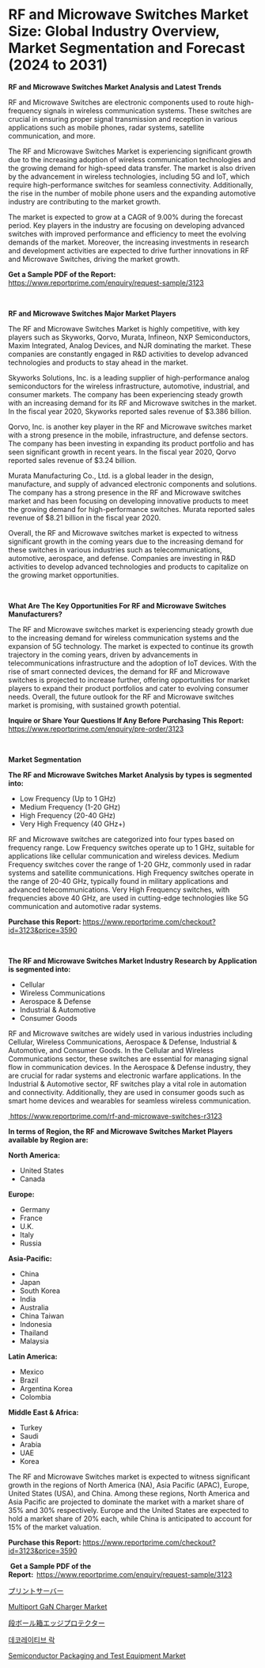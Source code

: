 <p><h1>RF and Microwave Switches Market Size: Global Industry Overview, Market Segmentation and Forecast (2024 to 2031)</h1></p><p><strong>RF and Microwave Switches Market Analysis and Latest Trends</strong></p>
<p><p>RF and Microwave Switches are electronic components used to route high-frequency signals in wireless communication systems. These switches are crucial in ensuring proper signal transmission and reception in various applications such as mobile phones, radar systems, satellite communication, and more.</p><p>The RF and Microwave Switches Market is experiencing significant growth due to the increasing adoption of wireless communication technologies and the growing demand for high-speed data transfer. The market is also driven by the advancement in wireless technologies, including 5G and IoT, which require high-performance switches for seamless connectivity. Additionally, the rise in the number of mobile phone users and the expanding automotive industry are contributing to the market growth.</p><p>The market is expected to grow at a CAGR of 9.00% during the forecast period. Key players in the industry are focusing on developing advanced switches with improved performance and efficiency to meet the evolving demands of the market. Moreover, the increasing investments in research and development activities are expected to drive further innovations in RF and Microwave Switches, driving the market growth.</p></p>
<p><strong>Get a Sample PDF of the Report:&nbsp;</strong> <a href="https://www.reportprime.com/enquiry/request-sample/3123">https://www.reportprime.com/enquiry/request-sample/3123</a></p>
<p>&nbsp;</p>
<p><strong>RF and Microwave Switches Major Market Players</strong></p>
<p><p>The RF and Microwave Switches Market is highly competitive, with key players such as Skyworks, Qorvo, Murata, Infineon, NXP Semiconductors, Maxim Integrated, Analog Devices, and NJR dominating the market. These companies are constantly engaged in R&D activities to develop advanced technologies and products to stay ahead in the market.</p><p>Skyworks Solutions, Inc. is a leading supplier of high-performance analog semiconductors for the wireless infrastructure, automotive, industrial, and consumer markets. The company has been experiencing steady growth with an increasing demand for its RF and Microwave switches in the market. In the fiscal year 2020, Skyworks reported sales revenue of $3.386 billion.</p><p>Qorvo, Inc. is another key player in the RF and Microwave switches market with a strong presence in the mobile, infrastructure, and defense sectors. The company has been investing in expanding its product portfolio and has seen significant growth in recent years. In the fiscal year 2020, Qorvo reported sales revenue of $3.24 billion.</p><p>Murata Manufacturing Co., Ltd. is a global leader in the design, manufacture, and supply of advanced electronic components and solutions. The company has a strong presence in the RF and Microwave switches market and has been focusing on developing innovative products to meet the growing demand for high-performance switches. Murata reported sales revenue of $8.21 billion in the fiscal year 2020.</p><p>Overall, the RF and Microwave switches market is expected to witness significant growth in the coming years due to the increasing demand for these switches in various industries such as telecommunications, automotive, aerospace, and defense. Companies are investing in R&D activities to develop advanced technologies and products to capitalize on the growing market opportunities.</p></p>
<p>&nbsp;</p>
<p><strong>What Are The Key Opportunities For RF and Microwave Switches Manufacturers?</strong></p>
<p><p>The RF and Microwave switches market is experiencing steady growth due to the increasing demand for wireless communication systems and the expansion of 5G technology. The market is expected to continue its growth trajectory in the coming years, driven by advancements in telecommunications infrastructure and the adoption of IoT devices. With the rise of smart connected devices, the demand for RF and Microwave switches is projected to increase further, offering opportunities for market players to expand their product portfolios and cater to evolving consumer needs. Overall, the future outlook for the RF and Microwave switches market is promising, with sustained growth potential.</p></p>
<p><strong>Inquire or Share Your Questions If Any Before Purchasing This Report:</strong> <a href="https://www.reportprime.com/enquiry/pre-order/3123">https://www.reportprime.com/enquiry/pre-order/3123</a></p>
<p>&nbsp;</p>
<p><strong>Market Segmentation</strong></p>
<p><strong>The RF and Microwave Switches Market Analysis by types is segmented into:</strong></p>
<p><ul><li>Low Frequency (Up to 1 GHz)</li><li>Medium Frequency (1-20 GHz)</li><li>High Frequency (20-40 GHz)</li><li>Very High Frequency (40 GHz+)</li></ul></p>
<p><p>RF and Microwave switches are categorized into four types based on frequency range. Low Frequency switches operate up to 1 GHz, suitable for applications like cellular communication and wireless devices. Medium Frequency switches cover the range of 1-20 GHz, commonly used in radar systems and satellite communications. High Frequency switches operate in the range of 20-40 GHz, typically found in military applications and advanced telecommunications. Very High Frequency switches, with frequencies above 40 GHz, are used in cutting-edge technologies like 5G communication and automotive radar systems.</p></p>
<p><strong>Purchase this Report:&nbsp;</strong><a href="https://www.reportprime.com/checkout?id=3123&price=3590">https://www.reportprime.com/checkout?id=3123&price=3590</a></p>
<p>&nbsp;</p>
<p><strong>The RF and Microwave Switches Market Industry Research by Application is segmented into:</strong></p>
<p><ul><li>Cellular</li><li>Wireless Communications</li><li>Aerospace & Defense</li><li>Industrial & Automotive</li><li>Consumer Goods</li></ul></p>
<p><p>RF and Microwave switches are widely used in various industries including Cellular, Wireless Communications, Aerospace & Defense, Industrial & Automotive, and Consumer Goods. In the Cellular and Wireless Communications sector, these switches are essential for managing signal flow in communication devices. In the Aerospace & Defense industry, they are crucial for radar systems and electronic warfare applications. In the Industrial & Automotive sector, RF switches play a vital role in automation and connectivity. Additionally, they are used in consumer goods such as smart home devices and wearables for seamless wireless communication.</p></p>
<p><a href="https://www.reportprime.com/rf-and-microwave-switches-r3123">&nbsp;https://www.reportprime.com/rf-and-microwave-switches-r3123</a></p>
<p><strong>In terms of Region, the RF and Microwave Switches Market Players available by Region are:</strong></p>
<p>
    <p> <strong> North America: </strong>
        <ul>
            <li>United States</li>
            <li>Canada</li>
        </ul>
        </p> 
    <p> <strong> Europe: </strong>
        <ul>
            <li>Germany</li>
            <li>France</li>
            <li>U.K.</li>
            <li>Italy</li>
            <li>Russia</li>
        </ul>
        </p> 
    <p> <strong> Asia-Pacific: </strong>
        <ul>
            <li>China</li>
            <li>Japan</li>
            <li>South Korea</li>
            <li>India</li>
            <li>Australia</li>
            <li>China Taiwan</li>
            <li>Indonesia</li>
            <li>Thailand</li>
            <li>Malaysia</li>
        </ul>
        </p> 
    <p> <strong> Latin America: </strong>
        <ul>
            <li>Mexico</li>
            <li>Brazil</li>
            <li>Argentina Korea</li>
            <li>Colombia</li>
        </ul>
        </p> 
    <p> <strong> Middle East & Africa: </strong>
        <ul>
            <li>Turkey</li>
            <li>Saudi</li>
            <li>Arabia</li>
            <li>UAE</li>
            <li>Korea</li>
        </ul>
    </p>
    </p>
<p><p>The RF and Microwave Switches market is expected to witness significant growth in the regions of North America (NA), Asia Pacific (APAC), Europe, United States (USA), and China. Among these regions, North America and Asia Pacific are projected to dominate the market with a market share of 35% and 30% respectively. Europe and the United States are expected to hold a market share of 20% each, while China is anticipated to account for 15% of the market valuation.</p></p>
<p><strong>Purchase this Report: </strong><a href="https://www.reportprime.com/checkout?id=3123&price=3590">https://www.reportprime.com/checkout?id=3123&price=3590</a></p>
<p>&nbsp;<strong>Get a Sample PDF of the Report:&nbsp;&nbsp;</strong><a href="https://www.reportprime.com/enquiry/request-sample/3123">https://www.reportprime.com/enquiry/request-sample/3123</a></p>
<p><strong></strong></p>
<p><p><a href="https://github.com/sghwr779811674/Market-Research-Report-List-2/blob/main/737961372750.md">プリントサーバー</a></p><p><a href="https://issuu.com/reportprime-2/docs/multiport-gan-charger-market-size-2030.pptx">Multiport GaN Charger Market</a></p><p><a href="https://medium.com/@dixiegrimes2023/%E6%AE%B5%E3%83%9C%E3%83%BC%E3%83%AB%E8%A3%BD%E3%83%95%E3%83%81%E4%BF%9D%E8%AD%B7%E5%85%B7%E5%B8%82%E5%A0%B4%E3%81%AE%E5%88%86%E6%9E%90-%E3%82%B0%E3%83%AD%E3%83%BC%E3%83%90%E3%83%AB%E7%94%A3%E6%A5%AD%E3%81%AE%E5%B1%95%E6%9C%9B%E3%81%A8%E4%BA%88%E6%B8%AC-2024%E5%B9%B4%E3%81%8B%E3%82%892031%E5%B9%B4-7d1214f71ab7">段ボール箱エッジプロテクター</a></p><p><a href="https://medium.com/@darrellacocha6765ej/%EC%9E%A5%EC%8B%9D%EC%9A%A9-%EC%95%94%EC%84%9D-%EC%8B%9C%EC%9E%A5-%EB%B6%84%EC%84%9D-%EA%B7%B8-%EC%84%B1%EC%9E%A5%EC%9C%A8-%EC%8B%9C%EC%9E%A5-%EC%84%B8%EB%B6%84%ED%99%94-%EB%B0%8F-%EC%84%B8%EA%B3%84-%EC%82%B0%EC%97%85-%EA%B0%9C%EC%9A%94-887ce1a6f66e">데코레이티브 락</a></p><p><a href="https://github.com/lbird53714/Market-Research-Report-List-4/blob/main/semiconductor-packaging-and-test-equipment-market.md">Semiconductor Packaging and Test Equipment Market</a></p></p>